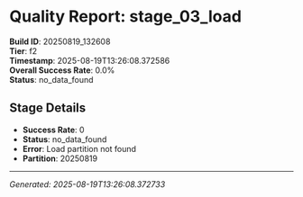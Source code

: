 # Quality Report: stage_03_load

**Build ID**: 20250819_132608  
**Tier**: f2  
**Timestamp**: 2025-08-19T13:26:08.372586  
**Overall Success Rate**: 0.0%  
**Status**: no_data_found

## Stage Details

- **Success Rate**: 0
- **Status**: no_data_found
- **Error**: Load partition not found
- **Partition**: 20250819

---
*Generated: 2025-08-19T13:26:08.372733*
